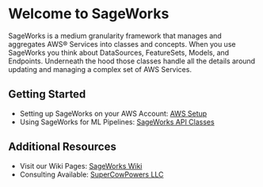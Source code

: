 # Welcome to SageWorks
SageWorks is a medium granularity framework that manages and aggregates AWS® Services into classes and concepts. When you use SageWorks you think about DataSources, FeatureSets, Models, and Endpoints. Underneath the hood those classes handle all the details around updating and managing a complex set of AWS Services. 

## Getting Started
- Setting up SageWorks on your AWS Account: [AWS Setup](aws_setup.md)
- Using SageWorks for ML Pipelines: [SageWorks API Classes](sageworks_api_classes.md)

## Additional Resources
- Visit our Wiki Pages: [SageWorks Wiki](https://github.com/SuperCowPowers/sageworks/wiki)
- Consulting Available: [SuperCowPowers LLC](https://supercowpowers.com)
